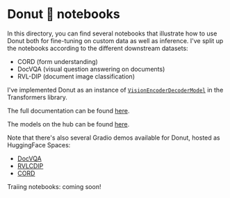 # Donut 🍩 notebooks
In this directory, you can find several notebooks that illustrate how to use Donut both for fine-tuning on custom data as well as inference. I've split up the notebooks according to the different downstream datasets:

- CORD (form understanding)
- DocVQA (visual question answering on documents)
- RVL-DIP (document image classification)

I've implemented Donut as an instance of [`VisionEncoderDecoderModel`](https://huggingface.co/docs/transformers/main/model_doc/vision-encoder-decoder) in the Transformers library.

The full documentation can be found [here](https://huggingface.co/transformers/main/model_doc/donut.html).

The models on the hub can be found [here](https://huggingface.co/models?search=donut).

Note that there's also several Gradio demos available for Donut, hosted as HuggingFace Spaces:
- [DocVQA](https://huggingface.co/spaces/nielsr/donut-docvqa)
- [RVLCDIP](https://huggingface.co/spaces/nielsr/donut-rvlcdip)
- [CORD](https://huggingface.co/spaces/nielsr/donut-cord)

Traiing notebooks: coming soon!
